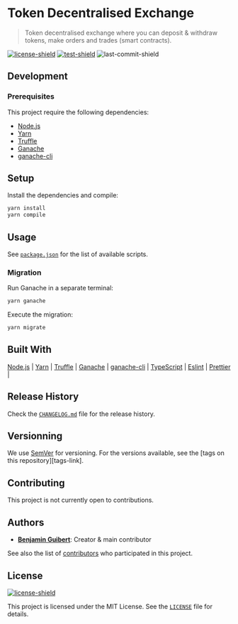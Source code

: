 # Token Decentralised Exchange

> Token decentralised exchange where you can deposit & withdraw tokens, make
> orders and trades (smart contracts).

[![license-shield][]](LICENSE)
[![test-shield][]][test-link]
![last-commit-shield][]

## Development

### Prerequisites

This project require the following dependencies:

- [Node.js](https://nodejs.org)
- [Yarn](https://yarnpkg.com)
- [Truffle](https://trufflesuite.com/truffle)
- [Ganache](https://trufflesuite.com/ganache)
- [ganache-cli](https://github.com/trufflesuite/ganache)

## Setup

Install the dependencies and compile:

```bash
yarn install
yarn compile
```

## Usage

See [`package.json`](package.json) for the list of available scripts.

### Migration

Run Ganache in a separate terminal:

```bash
yarn ganache
```

Execute the migration:

```bash
yarn migrate
```

## Built With

[Node.js](https://nodejs.org) |
[Yarn](https://yarnpkg.com) |
[Truffle](https://trufflesuite.com/truffle) |
[Ganache](https://trufflesuite.com/ganache) |
[ganache-cli](https://github.com/trufflesuite/ganache) |
[TypeScript](https://www.typescriptlang.org) |
[Eslint](https://eslint.org) |
[Prettier](https://prettier.io) |

## Release History

Check the [`CHANGELOG.md`](CHANGELOG.md) file for the release history.

## Versionning

We use [SemVer](http://semver.org/) for versioning. For the versions available,
see the [tags on this repository][tags-link].

## Contributing

This project is not currently open to contributions.

## Authors

- **[Benjamin Guibert](https://github.com/benjamin-guibert)**: Creator & main
  contributor

See also the list of [contributors][contributors-link] who participated in this
project.

## License

[![license-shield][]](LICENSE)

This project is licensed under the MIT License. See the [`LICENSE`](LICENSE)
file for details.

[contributors-link]: https://github.com/benjamin-guibert/todex-contracts/contributors
[license-shield]: https://img.shields.io/github/license/benjamin-guibert/todex-contracts.svg
[test-shield]: https://img.shields.io/github/workflow/status/benjamin-guibert/todex-contracts/Test
[test-link]: https://github.com/benjamin-guibert/todex-contracts/actions/workflows/test.yml
[last-commit-shield]: https://img.shields.io/github/last-commit/benjamin-guibert/todex-contracts
